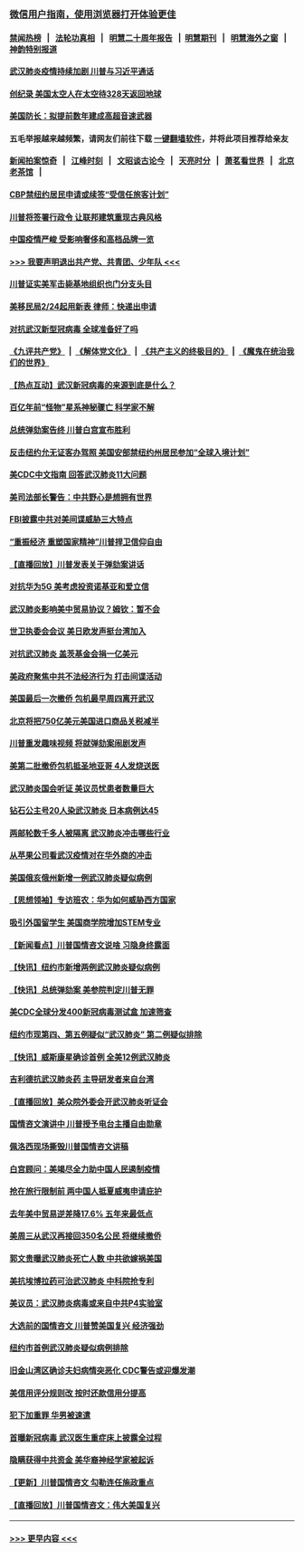 ### [微信用户指南，使用浏览器打开体验更佳](https://github.com/gfw-breaker/banned-news1/blob/master/indexes/wechat-guide.md?t=0)
#### [禁闻热榜](热点新闻.md?t=0)  &nbsp;&nbsp;|&nbsp;&nbsp; [法轮功真相](https://github.com/gfw-breaker/truth/blob/master/README.md?t=0) &nbsp;&nbsp;|&nbsp;&nbsp; [明慧二十周年报告](https://github.com/gfw-breaker/mh-reports/blob/master/README.md?t=0) &nbsp;&nbsp;|&nbsp;&nbsp;[明慧期刊](https://github.com/gfw-breaker/mh-qikan) &nbsp;&nbsp;|&nbsp;&nbsp; [明慧海外之窗](https://github.com/gfw-breaker/mh-news/blob/master/README.md?t=0) &nbsp;&nbsp;|&nbsp;&nbsp; [神韵特别报道](https://github.com/gfw-breaker/mh-news/blob/master/shenyun.md?t=0)
#### [武汉肺炎疫情持续加剧 川普与习近平通话](../pages/nsc412/n11851613.md?t=02072033) 
#### [创纪录 美国太空人在太空待328天返回地球](../pages/nsc412/n11851266.md?t=02072033) 
#### [美国防长：拟提前数年建成高超音速武器](../pages/nsc412/n11850959.md?t=02072033) 
#### 五毛举报越来越频繁，请网友们前往下载 [一键翻墙软件](https://github.com/gfw-breaker/ssr-accounts)，并将此项目推荐给亲友
#### [新闻拍案惊奇](https://github.com/gfw-breaker/banned-news1/blob/master/pages/link4.md) &nbsp;&nbsp;|&nbsp;&nbsp; [江峰时刻](https://github.com/gfw-breaker/banned-news1/blob/master/pages/link4.md) &nbsp;&nbsp;|&nbsp;&nbsp; [文昭谈古论今](https://github.com/gfw-breaker/banned-news1/blob/master/pages/link4.md) &nbsp;&nbsp;|&nbsp;&nbsp; [天亮时分](https://github.com/gfw-breaker/banned-news1/blob/master/pages/link4.md) &nbsp;&nbsp;|&nbsp;&nbsp; [萧茗看世界](https://github.com/gfw-breaker/banned-news1/blob/master/pages/link4.md) &nbsp;&nbsp;|&nbsp;&nbsp; [北京老茶馆](https://github.com/gfw-breaker/banned-news1/blob/master/pages/link4.md) &nbsp;&nbsp;|&nbsp;&nbsp; 
#### [CBP禁纽约居民申请或续签“受信任旅客计划”](../pages/nsc412/n11850857.md?t=02072033) 
#### [川普将签署行政令 让联邦建筑重现古典风格](../pages/nsc412/n11850654.md?t=02072033) 
#### [中国疫情严峻 受影响奢侈和高档品牌一览](../pages/nsc412/n11850319.md?t=02072033) 
#### [>>> 我要声明退出共产党、共青团、少年队 <<<](https://github.com/begood0513/goodnews/blob/master/quit/letter.md) 
#### [川普证实美军击毙基地组织也门分支头目](../pages/nsc412/n11850383.md?t=02072033) 
#### [美移民局2/24起用新表 律师：快递出申请](../pages/nsc412/n11848220.md?t=02072033) 
#### [对抗武汉新型冠病毒 全球准备好了吗](../pages/nsc412/n11850142.md?t=02072033) 
#### [《九评共产党》](https://github.com/begood0513/9ping.md/blob/master/README.md) &nbsp;|&nbsp; [《解体党文化》](../../../../jtdwh.md/blob/master/README.md)  &nbsp;|&nbsp; [《共产主义的终极目的》](../../../../gczydzjmd.md/blob/master/README.md) &nbsp;|&nbsp; [《魔鬼在统治我们的世界》](../../../../mgztzwmdsj.md/blob/master/README.md) 
#### [【热点互动】武汉新冠病毒的来源到底是什么？](../pages/nsc412/n11849749.md?t=02072033) 
#### [百亿年前“怪物”星系神秘骤亡 科学家不解](../pages/nsc412/n11849863.md?t=02072033) 
#### [总统弹劾案告终 川普白宫宣布胜利](../pages/nsc412/n11849985.md?t=02072033) 
#### [反击纽约允无证客办驾照  美国安部禁纽约州居民参加“全球入境计划”](../pages/nsc412/n11849828.md?t=02072033) 
#### [美CDC中文指南 回答武汉肺炎11大问题](../pages/nsc412/n11849703.md?t=02072033) 
#### [美司法部长警告：中共野心是想拥有世界](../pages/nsc412/n11849769.md?t=02072033) 
#### [FBI披露中共对美间谍威胁三大特点](../pages/nsc412/n11849700.md?t=02072033) 
#### [“重振经济 重塑国家精神”川普捍卫信仰自由](../pages/nsc412/n11849641.md?t=02072033) 
#### [【直播回放】川普发表关于弹劾案讲话](../pages/nsc412/n11849472.md?t=02072033) 
#### [对抗华为5G 美考虑投资诺基亚和爱立信](../pages/nsc412/n11849510.md?t=02072033) 
#### [武汉肺炎影响美中贸易协议？姆钦：暂不会](../pages/nsc412/n11849497.md?t=02072033) 
#### [世卫执委会会议 美日欧发声挺台湾加入](../pages/nsc412/n11849433.md?t=02072033) 
#### [对抗武汉肺炎 盖茨基金会捐一亿美元](../pages/nsc412/n11848953.md?t=02072033) 
#### [美政府聚焦中共不法经济行为 打击间谍活动](../pages/nsc412/n11849322.md?t=02072033) 
#### [美国最后一次撤侨 包机最早周四离开武汉](../pages/nsc412/n11849395.md?t=02072033) 
#### [北京将把750亿美元美国进口商品关税减半](../pages/nsc412/n11848896.md?t=02072033) 
#### [川普重发趣味视频 将就弹劾案闹剧发声](../pages/nsc412/n11848715.md?t=02072033) 
#### [美第二批撤侨包机抵圣地亚哥 4人发烧送医](../pages/nsc412/n11847923.md?t=02072033) 
#### [武汉肺炎国会听证 美议员忧患者数量巨大](../pages/nsc412/n11844851.md?t=02072033) 
#### [钻石公主号20人染武汉肺炎 日本病例达45](../pages/nsc412/n11847823.md?t=02072033) 
#### [两邮轮数千多人被隔离 武汉肺炎冲击哪些行业](../pages/nsc412/n11847456.md?t=02072033) 
#### [从苹果公司看武汉疫情对在华外商的冲击](../pages/nsc412/n11847586.md?t=02072033) 
#### [美国俄亥俄州新增一例武汉肺炎疑似病例](../pages/nsc412/n11847714.md?t=02072033) 
#### [【思想领袖】专访班农：华为如何威胁西方国家](../pages/nsc412/n11847306.md?t=02072033) 
#### [吸引外国留学生 美国商学院增加STEM专业](../pages/nsc412/n11847417.md?t=02072033) 
#### [【新闻看点】川普国情咨文说啥 习隐身终露面](../pages/nsc412/n11847016.md?t=02072033) 
#### [【快讯】纽约市新增两例武汉肺炎疑似病例](../pages/nsc412/n11847250.md?t=02072033) 
#### [【快讯】总统弹劾案 美参院判定川普无罪](../pages/nsc412/n11847316.md?t=02072033) 
#### [美CDC全球分发400新冠病毒测试盒 加速筛查](../pages/nsc412/n11847260.md?t=02072033) 
#### [纽约市现第四、第五例疑似“武汉肺炎”   第二例疑似排除](../pages/nsc412/n11847332.md?t=02072033) 
#### [【快讯】威斯康星确诊首例 全美12例武汉肺炎](../pages/nsc412/n11847162.md?t=02072033) 
#### [吉利德抗武汉肺炎药 主导研发者来自台湾](../pages/nsc412/n11847064.md?t=02072033) 
#### [【直播回放】美众院外委会开武汉肺炎听证会](../pages/nsc412/n11846727.md?t=02072033) 
#### [国情咨文演讲中 川普授予电台主播自由勋章](../pages/nsc412/n11846815.md?t=02072033) 
#### [佩洛西现场撕毁川普国情咨文讲稿](../pages/nsc412/n11846724.md?t=02072033) 
#### [白宫顾问：美竭尽全力助中国人民遏制疫情](../pages/nsc412/n11846756.md?t=02072033) 
#### [抢在旅行限制前 两中国人抵夏威夷申请庇护](../pages/nsc412/n11846866.md?t=02072033) 
#### [去年美中贸易逆差降17.6% 五年来最低点](../pages/nsc412/n11846755.md?t=02072033) 
#### [美周三从武汉再接回350名公民 将继续撤侨](../pages/nsc412/n11846705.md?t=02072033) 
#### [郭文贵曝武汉肺炎死亡人数 中共欲嫁祸美国](../pages/nsc412/n11846240.md?t=02072033) 
#### [美抗埃博拉药可治武汉肺炎 中科院抢专利](../pages/nsc412/n11846409.md?t=02072033) 
#### [美议员：武汉肺炎病毒或来自中共P4实验室](../pages/nsc412/n11846043.md?t=02072033) 
#### [大选前的国情咨文 川普赞美国复兴 经济强劲](../pages/nsc412/n11845526.md?t=02072033) 
#### [纽约市首例武汉肺炎疑似病例排除](../pages/nsc412/n11844989.md?t=02072033) 
#### [旧金山湾区确诊夫妇病情突恶化 CDC警告或迎爆发潮](../pages/nsc412/n11845730.md?t=02072033) 
#### [美信用评分规则改  按时还款信用分提高](../pages/nsc412/n11845488.md?t=02072033) 
#### [犯下加重罪 华男被速遣](../pages/nsc412/n11845476.md?t=02072033) 
#### [首曝新冠病毒 武汉医生重症床上披露全过程](../pages/nsc412/n11845150.md?t=02072033) 
#### [隐瞒获得中共资金 美华裔神经学家被起诉](../pages/nsc412/n11844879.md?t=02072033) 
#### [【更新】川普国情咨文 勾勒连任施政重点](../pages/nsc412/n11845223.md?t=02072033) 
#### [【直播回放】川普国情咨文：伟大美国复兴](../pages/nsc412/n11842079.md?t=02072033) 

----
#### [ >>> 更早内容 <<< ](../indexes/nsc412-earlier.md)
